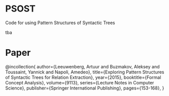 # PSOST
Code for using Pattern Structures of Syntactic Trees

tba

# Paper

@incollection{
author={Leeuwenberg, Artuur and Buzmakov, Aleksey and Toussaint, Yannick and Napoli, Amedeo},
title={Exploring Pattern Structures of Syntactic Trees for Relation Extraction},
year={2015},
booktitle={Formal Concept Analysis},
volume={9113},
series={Lecture Notes in Computer Science},
publisher={Springer International Publishing},
pages={153-168},
}

